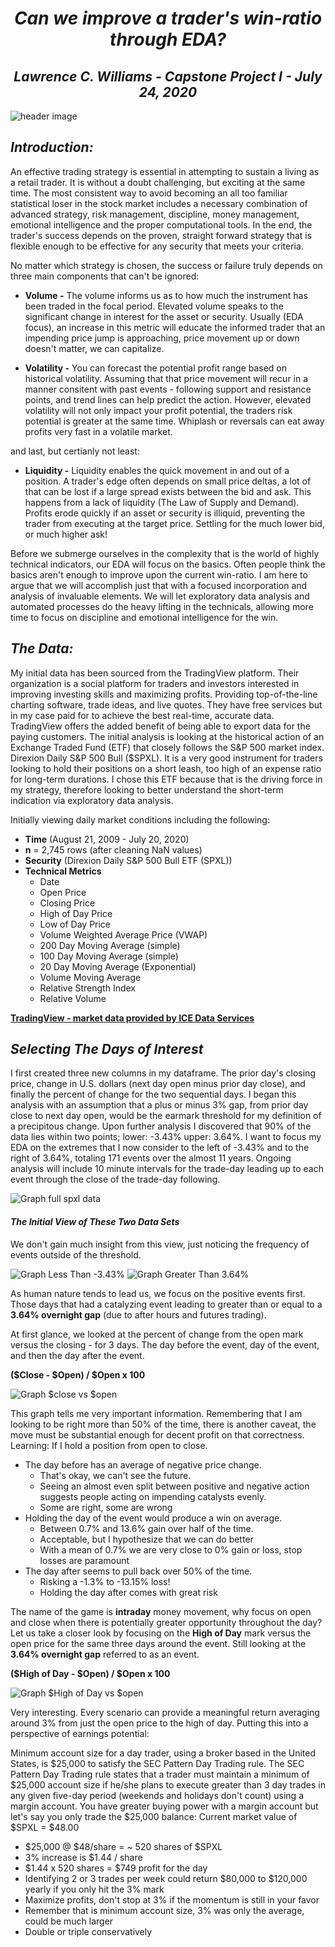 # <div align="center">_**Can we improve a trader's win-ratio through EDA?**_</div>
## <div align="center">_**Lawrence C. Williams - Capstone Project I - July 24, 2020**_</div>

![header image](https://github.com/chuck1l/capstone_one/blob/master/img/header.png)

## _**Introduction:**_

An effective trading strategy is essential in attempting to sustain a living as a retail trader. It is without a doubt challenging, but exciting at the same time. The most consistent way to avoid becoming an all too familiar statistical loser in the stock market includes a necessary combination of advanced strategy, risk management, discipline, money management, emotional intelligence and the proper computational tools. In the end, the trader's success depends on the proven, straight forward strategy that is flexible enough to be effective for any security that meets your criteria.

No matter which strategy is chosen, the success or failure truly depends on three main components that can't be ignored:

* **Volume -** The volume informs us as to how much the instrument has been traded in the focal period. Elevated volume speaks to the significant change in interest for the asset or security. Usually (EDA focus), an increase in this metric will educate the informed trader that an impending price jump is approaching, price movement up or down doesn't matter, we can capitalize.

* **Volatility -** You can forecast the potential profit range based on historical volatility. Assuming that that price movement will recur in a manner consitent with past events - following support and resistance points, and trend lines can help predict the action.  However, elevated volatility will not only impact your profit potential, the traders risk potential is greater at the same time.  Whiplash or reversals can eat away profits very fast in a volatile market.

and last, but certianly not least:

* **Liquidity -** Liquidity enables the quick movement in and out of a position.  A trader's edge often depends on small price deltas, a lot of that can be lost if a large spread exists between the bid and ask.  This happens from a lack of liquidity (The Law of Supply and Demand). Profits erode quickly if an asset or security is illiquid, preventing the trader from executing at the target price.  Settling for the much lower bid, or much higher ask!

Before we submerge ourselves in the complexity that is the world of highly technical indicators, our EDA will focus on the basics. Often people think the basics aren't enough to improve upon the current win-ratio. I am here to argue that we will accomplish just that with a focused incorporation and analysis of invaluable elements. We will let exploratory data analysis and automated processes do the heavy lifting in the technicals, allowing more time to focus on discipline and emotional intelligence for the win.

## _**The Data:**_ 

My initial data has been sourced from the TradingView platform. Their organization is a social platform for traders and investors interested in improving investing skills and maximizing profits.  Providing top-of-the-line charting software, trade ideas, and live quotes. They have free services but in my case paid for to achieve the best real-time, accurate data. TradingView offers the added benefit of being able to export data for the paying customers. The initial analysis is looking at the historical action of an Exchange Traded Fund (ETF) that closely follows the S&P 500 market index. Direxion Daily S&P 500 Bull ($SPXL). It is a very good instrument for traders looking to hold their positions on a short leash, too high of an expense ratio for long-term durations. I chose this ETF because that is the driving force in my strategy, therefore looking to better understand the short-term indication via exploratory data analysis.

Initially viewing daily market conditions including the following: 

- **Time** (August 21, 2009 - July 20, 2020)
- **n** = 2,745 rows (after cleaning NaN values)
- **Security** (Direxion Daily S&P 500 Bull ETF (SPXL))
- **Technical Metrics**
    * Date
    * Open Price
    * Closing Price
    * High of Day Price
    * Low of Day Price
    * Volume Weighted Average Price (VWAP)
    * 200 Day Moving Average (simple)
    * 100 Day Moving Average (simple)
    * 20 Day Moving Average (Exponential)
    * Volume Moving Average
    * Relative Strength Index
    * Relative Volume

[**TradingView - market data provided by ICE Data Services**](https://www.tradingview.com/)

## _**Selecting The Days of Interest**_ 

I first created three new columns in my dataframe. The prior day's closing price, change in U.S. dollars (next day open minus prior day close), and finally the percent of change for the two sequential days.  I began this analysis with an assumption that a plus or minus 3% gap, from prior day close to next day open, would be the earmark threshold for my definition of a precipitous change. Upon further analysis I discovered that 90% of the data lies within two points; lower: -3.43% upper: 3.64%. I want to focus my EDA on the extremes that I now consider to the left of -3.43% and to the right of 3.64%, totaling 171 events over the almost 11 years. Ongoing analysis will include 10 minute intervals for the trade-day leading up to each event through the close of the trade-day following.

![Graph full spxl data](https://github.com/chuck1l/capstone_one/blob/master/img/full_spxl.png)

#### _**The Initial View of These Two Data Sets**_

We don't gain much insight from this view, just noticing the frequency of events outside of the threshold.

![Graph Less Than -3.43%](https://github.com/chuck1l/capstone_one/blob/master/img/spxl_lt_n3.43%25.png)
![Graph Greater Than 3.64%](https://github.com/chuck1l/capstone_one/blob/master/img/spxl_gt_3.64%25.png)

As human nature tends to lead us, we focus on the positive events first.  Those days that had a catalyzing event leading to greater than or equal to a **3.64% overnight gap** (due to after hours and futures trading).

At first glance, we looked at the percent of change from the open mark versus the closing - for 3 days. The day before the event, day of the event, and then the day after the event. 

**($Close - $Open) / $Open x 100** 

![Graph $close vs $open](https://github.com/chuck1l/capstone_one/blob/master/img/graph_%25_op_clo.png)

This graph tells me very important information. Remembering that I am looking to be right more than 50% of the time, there is another caveat, the move must be substantial enough for decent profit on that correctness. Learning: If I hold a position from open to close.
* The day before has an average of negative price change.
    * That's okay, we can't see the future.
    * Seeing an almost even split between positive and negative action suggests people acting on impending catalysts evenly.
    * Some are right, some are wrong
* Holding the day of the event would produce a win on average.
    * Between 0.7% and 13.6% gain over half of the time.
    * Acceptable, but I hypothesize that we can do better
    * With a mean of 0.7% we are very close to 0% gain or loss, stop losses are paramount
* The day after seems to pull back over 50% of the time.
    * Risking a -1.3% to -13.15% loss!
    * Holding the day after comes with great risk

The name of the game is **intraday** money movement, why focus on open and close when there is potentially greater opportunity throughout the day? Let us take a closer look by focusing on the **High of Day** mark versus the open price for the same three days around the event. Still looking at the **3.64% overnight gap** referred to as an event. 

**($High of Day - $Open) / $Open x 100**

![Graph $High of Day vs $open](https://github.com/chuck1l/capstone_one/blob/master/img/graph_%25_hi_open.png)

Very interesting. Every scenario can provide a meaningful return averaging around 3% from just the open price to the high of day. Putting this into a perspective of earnings potential:

Minimum account size for a day trader, using a broker based in the United States, is $25,000 to satisfy the SEC Pattern Day Trading rule. The SEC Pattern Day Trading rule states that a trader must maintain a minimum of $25,000 account size if he/she plans to execute greater than 3 day trades in any given five-day period (weekends and holidays don't count) using a margin account. You have greater buying power with a margin account but let's say you only trade the $25,000 balance: Current market value of $SPXL = $48.00
* $25,000 @ $48/share = ~ 520 shares of $SPXL
* 3% increase is $1.44 / share
* $1.44 x 520 shares = $749 profit for the day  
* Identifying 2 or 3 trades per week could return $80,000 to $120,000 yearly if you only hit the 3% mark
* Maximize profits, don't stop at 3% if the momentum is still in your favor
* Remember that is minimum account size, 3% was only the average, could be much larger
* Double or triple conservatively

